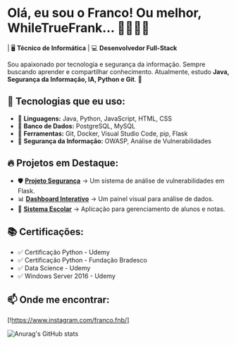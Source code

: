 # Olá, eu sou o Franco! Ou melhor, WhileTrueFrank... 👨‍💻🇧🇷  

| 🖥️ **Técnico de Informática** | 💻 **Desenvolvedor Full-Stack**  

Sou apaixonado por tecnologia e segurança da informação. Sempre buscando aprender e compartilhar conhecimento.
Atualmente, estudo **Java, Segurança da Informação, IA, Python e Git**. 🚀  

## 🚀 Tecnologias que eu uso:
- 🔹 **Linguagens:** Java, Python, JavaScript, HTML, CSS
- 🔹 **Banco de Dados:** PostgreSQL, MySQL  
- 🔹 **Ferramentas:** Git, Docker, Visual Studio Code, pip, Flask 
- 🔹 **Segurança da Informação:** OWASP, Análise de Vulnerabilidades

## 🔥 Projetos em Destaque:
- 🛡️ **[Projeto Segurança](https://github.com/seu-projeto)** → Um sistema de análise de vulnerabilidades em Flask.  
- 📊 **[Dashboard Interativo](https://github.com/seu-projeto)** → Um painel visual para análise de dados.  
- 🏫 **[Sistema Escolar](https://github.com/seu-projeto)** → Aplicação para gerenciamento de alunos e notas.  

## 📚 Certificações:
- ✅ Certificação Python - Udemy
- ✅ Certificação Python - Fundação Bradesco 
- ✅ Data Science - Udemy
- ✅ Windows Server 2016 - Udemy 

## 📫 Onde me encontrar:
[!https://www.instagram.com/franco.fnb/]

![Anurag's GitHub stats](https://github-readme-stats.vercel.app/api?username=WhileTrueFrank&show_icons=true&theme=transparent)
